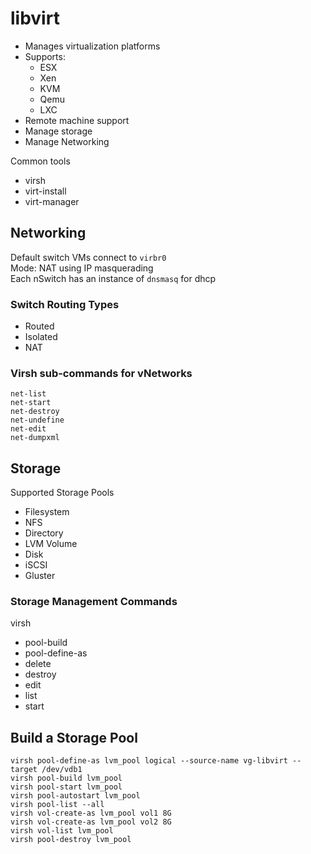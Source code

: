 # libvirt

- Manages virtualization platforms
- Supports:
    - ESX
    - Xen
    - KVM
    - Qemu
    - LXC
- Remote machine support
- Manage storage
- Manage Networking

Common tools
- virsh
- virt-install
- virt-manager

## Networking
Default switch VMs connect to `virbr0`  
Mode: NAT using IP masquerading  
Each nSwitch has an instance of `dnsmasq` for dhcp  

### Switch Routing Types
- Routed
- Isolated
- NAT

### Virsh sub-commands for vNetworks

    net-list
    net-start
    net-destroy
    net-undefine
    net-edit
    net-dumpxml

## Storage
Supported Storage Pools
- Filesystem
- NFS
- Directory
- LVM Volume
- Disk
- iSCSI
- Gluster

### Storage Management Commands
virsh
- pool-build
- pool-define-as
- delete
- destroy
- edit
- list
- start

## Build a Storage Pool
    virsh pool-define-as lvm_pool logical --source-name vg-libvirt --target /dev/vdb1
    virsh pool-build lvm_pool
    virsh pool-start lvm_pool
    virsh pool-autostart lvm_pool
    virsh pool-list --all
    virsh vol-create-as lvm_pool vol1 8G
    virsh vol-create-as lvm_pool vol2 8G
    virsh vol-list lvm_pool
    virsh pool-destroy lvm_pool
